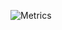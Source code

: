 ![Metrics](https://metrics.lecoq.io/LeoRiether?template=classic&gists=1&notable=1&sponsors=1&isocalendar=1&languages=1&introduction=1&achievements=1&isocalendar.duration=half-year&languages.limit=8&languages.sections=most-used&languages.colors=github&languages.threshold=0%25&languages.indepth=false&languages.analysis.timeout=15&languages.categories=markup%2C%20programming&languages.recent.categories=markup%2C%20programming&languages.recent.load=300&languages.recent.days=14&introduction.title=true&achievements.threshold=C&achievements.secrets=true&achievements.display=compact&achievements.limit=0&notable.from=organization&notable.repositories=true&sponsors.sections=goal%2C%20about&config.timezone=America%2FSao_Paulo)
